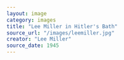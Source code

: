 ```yaml
---
layout: image
category: images
title: "Lee Miller in Hitler's Bath"
source_url: "/images/leemiller.jpg"
creator: "Lee Miller"
source_date: 1945
---
```

